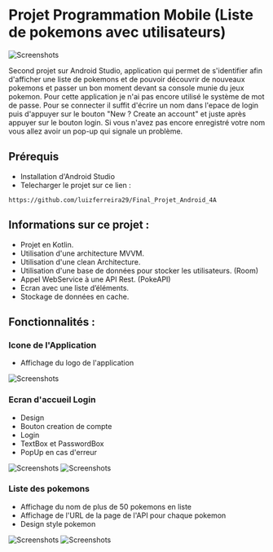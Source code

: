 # Projet Programmation Mobile (Liste de pokemons avec utilisateurs)

![Screenshots](https://github.com/luizferreira29/Final_Projet_Android_4A/blob/master/Screenshots/pikachu.png)

Second projet sur Android Studio, application qui permet de s'identifier afin d'afficher une liste de pokemons et de pouvoir découvrir de nouveaux
pokemons et passer un bon moment devant sa console munie du jeux pokemon.
Pour cette application je n'ai pas encore utilisé le système de mot de passe. Pour se connecter il suffit d'écrire un nom dans l'epace de login puis d'appuyer sur 
le bouton "New ? Create an account" et juste après appuyer sur le bouton login. Si vous n'avez pas encore enregistré votre nom vous allez avoir un pop-up qui signale un problème.

## Prérequis

* Installation d'Android Studio
* Telecharger le projet sur ce lien :

```
https://github.com/luizferreira29/Final_Projet_Android_4A
```

## Informations sur ce projet : 

* Projet en Kotlin.
* Utilisation d'une architecture MVVM. 
* Utilisation d'une clean Architecture.
* Utilisation d'une base de données pour stocker les utilisateurs. (Room) 
* Appel WebService à une API Rest. (PokeAPI)
* Ecran avec une liste d’éléments.
* Stockage de données en cache.

## Fonctionnalités :

### Icone de l'Application

* Affichage du logo de l'application

![Screenshots](https://github.com/luizferreira29/Final_Projet_Android_4A/blob/master/Screenshots/screen1.PNG)

### Ecran d'accueil Login

* Design
* Bouton creation de compte
* Login
* TextBox et PasswordBox
* PopUp en cas d'erreur 

![Screenshots](https://github.com/luizferreira29/Final_Projet_Android_4A/blob/master/Screenshots/screen2.PNG)
![Screenshots](https://github.com/luizferreira29/Final_Projet_Android_4A/blob/master/Screenshots/screen3.PNG)

### Liste des pokemons

* Affichage du nom de plus de 50 pokemons en liste
* Affichage de l'URL de la page de l'API pour chaque pokemon 
* Design style pokemon

![Screenshots](https://github.com/luizferreira29/Final_Projet_Android_4A/blob/master/Screenshots/screen4.PNG)
![Screenshots](https://github.com/luizferreira29/Final_Projet_Android_4A/blob/master/Screenshots/pokeball.png)
